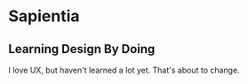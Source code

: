 # Sapientia
## Learning Design By Doing

I love UX, but haven't learned a lot yet. That's about to change.
